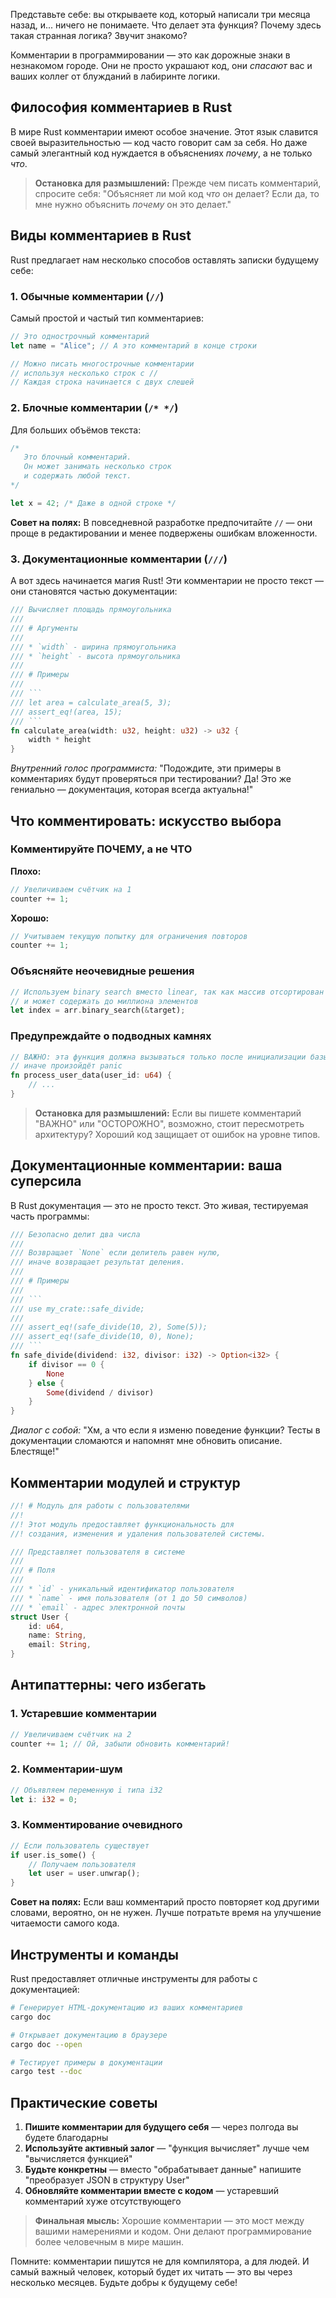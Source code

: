 Представьте себе: вы открываете код, который написали три месяца назад, и... ничего не понимаете. Что делает эта функция? Почему здесь такая странная логика? Звучит знакомо? 

Комментарии в программировании — это как дорожные знаки в незнакомом городе. Они не просто украшают код, они *спасают* вас и ваших коллег от блужданий в лабиринте логики.

## Философия комментариев в Rust

В мире Rust комментарии имеют особое значение. Этот язык славится своей выразительностью — код часто говорит сам за себя. Но даже самый элегантный код нуждается в объяснениях *почему*, а не только *что*.

> **Остановка для размышлений:** Прежде чем писать комментарий, спросите себя: "Объясняет ли мой код *что* он делает? Если да, то мне нужно объяснить *почему* он это делает."

## Виды комментариев в Rust

Rust предлагает нам несколько способов оставлять записки будущему себе:

### 1. Обычные комментарии (`//`)

Самый простой и частый тип комментариев:

```rust
// Это однострочный комментарий
let name = "Alice"; // А это комментарий в конце строки

// Можно писать многострочные комментарии
// используя несколько строк с //
// Каждая строка начинается с двух слешей
```

### 2. Блочные комментарии (`/* */`)

Для больших объёмов текста:

```rust
/*
   Это блочный комментарий.
   Он может занимать несколько строк
   и содержать любой текст.
*/

let x = 42; /* Даже в одной строке */
```

**Совет на полях:** В повседневной разработке предпочитайте `//` — они проще в редактировании и менее подвержены ошибкам вложенности.

### 3. Документационные комментарии (`///`)

А вот здесь начинается магия Rust! Эти комментарии не просто текст — они становятся частью документации:

```rust
/// Вычисляет площадь прямоугольника
/// 
/// # Аргументы
/// 
/// * `width` - ширина прямоугольника
/// * `height` - высота прямоугольника
/// 
/// # Примеры
/// 
/// ```
/// let area = calculate_area(5, 3);
/// assert_eq!(area, 15);
/// ```
fn calculate_area(width: u32, height: u32) -> u32 {
    width * height
}
```

*Внутренний голос программиста:* "Подождите, эти примеры в комментариях будут проверяться при тестировании? Да! Это же гениально — документация, которая всегда актуальна!"

## Что комментировать: искусство выбора

### Комментируйте ПОЧЕМУ, а не ЧТО

**Плохо:**
```rust
// Увеличиваем счётчик на 1
counter += 1;
```

**Хорошо:**
```rust
// Учитываем текущую попытку для ограничения повторов
counter += 1;
```

### Объясняйте неочевидные решения

```rust
// Используем binary search вместо linear, так как массив отсортирован
// и может содержать до миллиона элементов
let index = arr.binary_search(&target);
```

### Предупреждайте о подводных камнях

```rust
// ВАЖНО: эта функция должна вызываться только после инициализации базы данных
// иначе произойдёт panic
fn process_user_data(user_id: u64) {
    // ...
}
```

> **Остановка для размышлений:** Если вы пишете комментарий "ВАЖНО" или "ОСТОРОЖНО", возможно, стоит пересмотреть архитектуру? Хороший код защищает от ошибок на уровне типов.

## Документационные комментарии: ваша суперсила

В Rust документация — это не просто текст. Это живая, тестируемая часть программы:

```rust
/// Безопасно делит два числа
/// 
/// Возвращает `None` если делитель равен нулю,
/// иначе возвращает результат деления.
/// 
/// # Примеры
/// 
/// ```
/// use my_crate::safe_divide;
/// 
/// assert_eq!(safe_divide(10, 2), Some(5));
/// assert_eq!(safe_divide(10, 0), None);
/// ```
fn safe_divide(dividend: i32, divisor: i32) -> Option<i32> {
    if divisor == 0 {
        None
    } else {
        Some(dividend / divisor)
    }
}
```

*Диалог с собой:* "Хм, а что если я изменю поведение функции? Тесты в документации сломаются и напомнят мне обновить описание. Блестяще!"

## Комментарии модулей и структур

```rust
//! # Модуль для работы с пользователями
//! 
//! Этот модуль предоставляет функциональность для
//! создания, изменения и удаления пользователей системы.

/// Представляет пользователя в системе
/// 
/// # Поля
/// 
/// * `id` - уникальный идентификатор пользователя
/// * `name` - имя пользователя (от 1 до 50 символов)
/// * `email` - адрес электронной почты
struct User {
    id: u64,
    name: String,
    email: String,
}
```

## Антипаттерны: чего избегать

### 1. Устаревшие комментарии

```rust
// Увеличиваем счётчик на 2
counter += 1; // Ой, забыли обновить комментарий!
```

### 2. Комментарии-шум

```rust
// Объявляем переменную i типа i32
let i: i32 = 0;
```

### 3. Комментирование очевидного

```rust
// Если пользователь существует
if user.is_some() {
    // Получаем пользователя
    let user = user.unwrap();
}
```

**Совет на полях:** Если ваш комментарий просто повторяет код другими словами, вероятно, он не нужен. Лучше потратьте время на улучшение читаемости самого кода.

## Инструменты и команды

Rust предоставляет отличные инструменты для работы с документацией:

```bash
# Генерирует HTML-документацию из ваших комментариев
cargo doc

# Открывает документацию в браузере
cargo doc --open

# Тестирует примеры в документации
cargo test --doc
```

## Практические советы

1. **Пишите комментарии для будущего себя** — через полгода вы будете благодарны
2. **Используйте активный залог** — "функция вычисляет" лучше чем "вычисляется функцией"
3. **Будьте конкретны** — вместо "обрабатывает данные" напишите "преобразует JSON в структуру User"
4. **Обновляйте комментарии вместе с кодом** — устаревший комментарий хуже отсутствующего

> **Финальная мысль:** Хорошие комментарии — это мост между вашими намерениями и кодом. Они делают программирование более человечным в мире машин.

Помните: комментарии пишутся не для компилятора, а для людей. И самый важный
человек, который будет их читать — это вы через несколько месяцев. Будьте добры
к будущему себе!